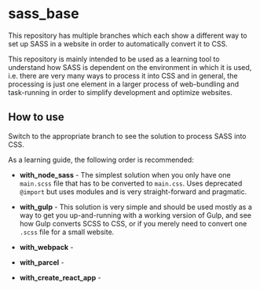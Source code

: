 # sass_base

This repository has multiple branches which each show a different way to set up SASS in a website in order to automatically convert it to CSS.

This repository is mainly intended to be used as a learning tool to understand how SASS is dependent on the environment in which it is used, i.e. there are very many ways to process it into CSS and in general, the processing is just one element in a larger process of web-bundling and task-running in order to simplify development and optimize websites.

## How to use

Switch to the appropriate branch to see the solution to process SASS into CSS.

As a learning guide, the following order is recommended:

- **with_node_sass** - The simplest solution when you only have one `main.scss` file that has to be converted to `main.css`. Uses deprecated `@import` but uses modules and is very straight-forward and pragmatic.

- **with_gulp** - This solution is very simple and should be used mostly as a way to get you up-and-running with a working version of Gulp, and see how Gulp converts SCSS to CSS, or if you merely need to convert one `.scss` file for a small website.

- **with_webpack** - 

- **with_parcel** - 

- **with_create_react_app** - 
